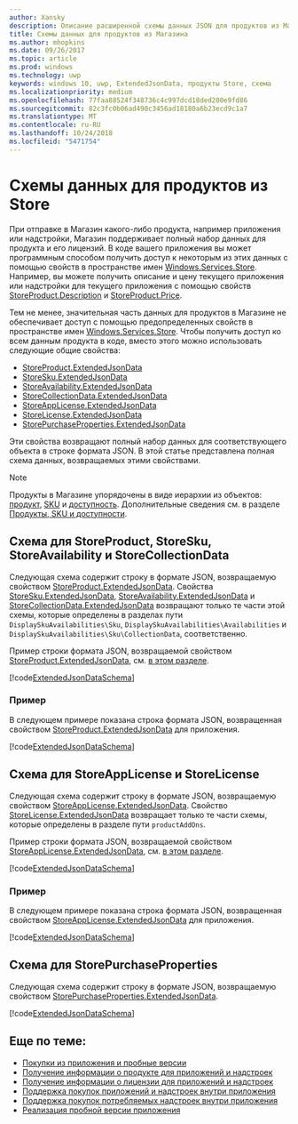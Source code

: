 ```yaml
---
author: Xansky
description: Описание расширенной схемы данных JSON для продуктов из Магазина в пространстве имен Windows.Services.Store.
title: Схемы данных для продуктов из Магазина
ms.author: mhopkins
ms.date: 09/26/2017
ms.topic: article
ms.prod: windows
ms.technology: uwp
keywords: windows 10, uwp, ExtendedJsonData, продукты Store, схема
ms.localizationpriority: medium
ms.openlocfilehash: 77faa88524f348736c4c997dcd18ded200e9fd86
ms.sourcegitcommit: 82c3fc0b06ad490c3456ad18180a6b23ecd9c1a7
ms.translationtype: MT
ms.contentlocale: ru-RU
ms.lasthandoff: 10/24/2018
ms.locfileid: "5471754"
---
```

# <a name="data-schemas-for-store-products"></a>Схемы данных для продуктов из Store

При отправке в Магазин какого-либо продукта, например приложения или надстройки, Магазин поддерживает полный набор данных для продукта и его лицензий. В коде вашего приложения вы может программным способом получить доступ к некоторым из этих данных с помощью свойств в пространстве имен [Windows.Services.Store](https://msdn.microsoft.com/library/windows/apps/windows.services.store.aspx). Например, вы можете получить описание и цену текущего приложения или надстройки для текущего приложения с помощью свойств [StoreProduct.Description](https://docs.microsoft.com/uwp/api/windows.services.store.storeproduct.Description) и [StoreProduct.Price](https://docs.microsoft.com/uwp/api/windows.services.store.storeproduct.Price).

Тем не менее, значительная часть данных для продуктов в Магазине не обеспечивает доступ с помощью предопределенных свойств в пространстве имен [Windows.Services.Store](https://msdn.microsoft.com/library/windows/apps/windows.services.store.aspx). Чтобы получить доступ ко всем данным продукта в коде, вместо этого можно использовать следующие общие свойства:

* [StoreProduct.ExtendedJsonData](https://docs.microsoft.com/uwp/api/windows.services.store.storeproduct.ExtendedJsonData)
* [StoreSku.ExtendedJsonData](https://docs.microsoft.com/uwp/api/windows.services.store.storesku.ExtendedJsonData)
* [StoreAvailability.ExtendedJsonData](https://docs.microsoft.com/uwp/api/windows.services.store.storeavailability.ExtendedJsonData)
*   [StoreCollectionData.ExtendedJsonData](https://docs.microsoft.com/uwp/api/windows.services.store.storecollectiondata.ExtendedJsonData)
*   [StoreAppLicense.ExtendedJsonData](https://docs.microsoft.com/uwp/api/windows.services.store.storeapplicense.ExtendedJsonData)
* [StoreLicense.ExtendedJsonData](https://docs.microsoft.com/uwp/api/windows.services.store.storelicense.ExtendedJsonData)
*   [StorePurchaseProperties.ExtendedJsonData](https://docs.microsoft.com/uwp/api/windows.services.store.storepurchaseproperties.ExtendedJsonData)

Эти свойства возвращают полный набор данных для соответствующего объекта в строке формата JSON. В этой статье представлена полная схема данных, возвращаемых этими свойствами.

> [!NOTE]
> Продукты в Магазине упорядочены в виде иерархии из объектов: [продукт](https://docs.microsoft.com/uwp/api/windows.services.store.storeproduct), [SKU](https://docs.microsoft.com/uwp/api/windows.services.store.storesku) и [доступность](https://docs.microsoft.com/uwp/api/windows.services.store.storeavailability). Дополнительные сведения см. в разделе [Продукты, SKU и доступности](in-app-purchases-and-trials.md#products-skus).

## <a name="schema-for-storeproduct-storesku-storeavailability-and-storecollectiondata"></a>Схема для StoreProduct, StoreSku, StoreAvailability и StoreCollectionData

Следующая схема содержит строку в формате JSON, возвращаемую свойством [StoreProduct.ExtendedJsonData](https://docs.microsoft.com/uwp/api/windows.services.store.storeproduct.ExtendedJsonData). Свойства [StoreSku.ExtendedJsonData](https://docs.microsoft.com/uwp/api/windows.services.store.storesku.ExtendedJsonData), [StoreAvailability.ExtendedJsonData](https://docs.microsoft.com/uwp/api/windows.services.store.storeavailability.ExtendedJsonData) и [StoreCollectionData.ExtendedJsonData](https://docs.microsoft.com/uwp/api/windows.services.store.storecollectiondata.ExtendedJsonData) возвращают только те части этой схемы, которые определены в разделах пути ```DisplaySkuAvailabilities\Sku```, ```DisplaySkuAvailabilities\Availabilities``` и ```DisplaySkuAvailabilities\Sku\CollectionData```, соответственно.

Пример строки формата JSON, возвращаемой свойством [StoreProduct.ExtendedJsonData](https://docs.microsoft.com/uwp/api/windows.services.store.storeproduct.ExtendedJsonData), см. [в этом разделе](#product-example).

[!code[ExtendedJsonDataSchema](./code/InAppPurchasesAndLicenses_RS1/json/StoreProduct.ExtendedJsonData.json#L1-L729)]

<span id="product-example" />

### <a name="example"></a>Пример

В следующем примере показана строка формата JSON, возвращенная свойством [StoreProduct.ExtendedJsonData](https://docs.microsoft.com/uwp/api/windows.services.store.storeproduct.ExtendedJsonData) для приложения.

[!code[ExtendedJsonDataSchema](./code/InAppPurchasesAndLicenses_RS1/json/StoreProduct.ExtendedJsonDataExample.json#L1-L268)]

## <a name="schema-for-storeapplicense-and-storelicense"></a>Схема для StoreAppLicense и StoreLicense

Следующая схема содержит строку в формате JSON, возвращаемую свойством [StoreAppLicense.ExtendedJsonData](https://docs.microsoft.com/uwp/api/windows.services.store.storeapplicense.ExtendedJsonData). Свойство [StoreLicense.ExtendedJsonData](https://docs.microsoft.com/uwp/api/windows.services.store.storelicense.ExtendedJsonData) возвращает только те части схемы, которые определены в разделе пути ```productAddOns```.

Пример строки формата JSON, возвращаемой свойством [StoreAppLicense.ExtendedJsonData](https://docs.microsoft.com/uwp/api/windows.services.store.storeapplicense.ExtendedJsonData), см. [в этом разделе](#license-example).

[!code[ExtendedJsonDataSchema](./code/InAppPurchasesAndLicenses_RS1/json/StoreAppLicense.ExtendedJsonData.json#L1-L80)]

<span id="license-example" />

### <a name="example"></a>Пример

В следующем примере показана строка формата JSON, возвращенная свойством [StoreAppLicense.ExtendedJsonData](https://docs.microsoft.com/uwp/api/windows.services.store.storeapplicense.ExtendedJsonData) для приложения.

[!code[ExtendedJsonDataSchema](./code/InAppPurchasesAndLicenses_RS1/json/StoreAppLicense.ExtendedJsonDataExample.json#L1-L28)]

## <a name="schema-for-storepurchaseproperties"></a>Схема для StorePurchaseProperties

Следующая схема содержит строку в формате JSON, возвращаемую свойством [StorePurchaseProperties.ExtendedJsonData](https://docs.microsoft.com/uwp/api/windows.services.store.storepurchaseproperties.ExtendedJsonData).

[!code[ExtendedJsonDataSchema](./code/InAppPurchasesAndLicenses_RS1/json/StorePurchaseProperties.ExtendedJsonData.json#L1-L12)]

## <a name="related-topics"></a>Еще по теме:

* [Покупки из приложения и пробные версии](in-app-purchases-and-trials.md)
* [Получение информации о продукте для приложений и надстроек](get-product-info-for-apps-and-add-ons.md)
* [Получение информации о лицензии для приложений и надстроек](get-license-info-for-apps-and-add-ons.md)
* [Поддержка покупок приложений и надстроек внутри приложения](enable-in-app-purchases-of-apps-and-add-ons.md)
* [Поддержка покупок потребляемых надстроек внутри приложения](enable-consumable-add-on-purchases.md)
* [Реализация пробной версии приложения](implement-a-trial-version-of-your-app.md)

